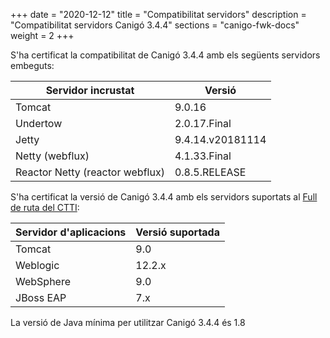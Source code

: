 +++
date        = "2020-12-12"
title       = "Compatibilitat servidors"
description = "Compatibilitat servidors Canigó 3.4.4"
sections    = "canigo-fwk-docs"
weight		= 2
+++

S'ha certificat la compatibilitat de Canigó 3.4.4 amb els següents servidors embeguts:

|      Servidor incrustat             |                   Versió                    |
|---------------------------------     |---------------------------------     |
|  Tomcat                               |         9.0.16                        |
|  Undertow                              |         2.0.17.Final                   |
|  Jetty                                |         9.4.14.v20181114           |
|  Netty (webflux)                         |         4.1.33.Final               |
|  Reactor Netty (reactor webflux)  |         0.8.5.RELEASE              |

S'ha certificat la versió de Canigó 3.4.4 amb els servidors suportats al [Full de ruta del CTTI](https://qualitat.solucions.gencat.cat/estandards/estandard-full-ruta-programari/):

|     	Servidor d'aplicacions				|      				Versió suportada     	|
|--------------------------------- 	|--------------------------------- 	|
|  Tomcat					          	  	 	|         9.0   	             			|
|  Weblogic				          	  	 	|         12.2.x               			|
|  WebSphere	  		        	  	 	|         9.0                 			|
|  JBoss EAP       									|         7.x        			          |

La versió de Java mínima per utilitzar Canigó 3.4.4 és 1.8
